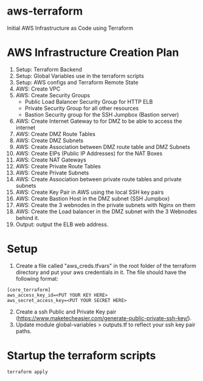 # aws-terraform
Initial AWS Infrastructure as Code using Terraform


# AWS Infrastructure Creation Plan

1. Setup: Terraform Backend
2. Setup: Global Variables use in the terraform scripts
3. Setup: AWS configs and Terraform Remote State
4. AWS: Create VPC
5. AWS: Create Security Groups
	- Public Load Balancer Security Group for HTTP ELB
	- Private Security Group for all other resources
	- Bastion Security group for the SSH Jumpbox (Bastion server)
6. AWS: Create Internet Gateway to for DMZ to be able to access the internet
7. AWS: Create DMZ Route Tables 
8. AWS: Create DMZ Subnets
9. AWS: Create Association between DMZ route table and DMZ Subnets
10. AWS: Create EIPs (Public IP Addresses) for the NAT Boxes
11. AWS: Create NAT Gateways
12. AWS: Create Private Route Tables
13. AWS: Create Private Subnets
14. AWS: Create Association between private route tables and private subnets
15. AWS: Create Key Pair in AWS using the local SSH key pairs
16. AWS: Create Bastion Host in the DMZ subnet (SSH Jumpbox)
17. AWS: Create the 3 webnodes in the private subnets with Nginx on them
18. AWS: Create the Load balancer in the DMZ subnet with the 3 Webnodes behind it.
19. Output: output the ELB web address.

# Setup

1. Create a file called "aws_creds.tfvars" in the root folder of the terraform directory and put your aws credentials in it. The file should have the following format:

```
[core_terraform]
aws_access_key_id=<PUT YOUR KEY HERE>
aws_secret_access_key=<PUT YOUR SECRET HERE>
```

2. Create a ssh Public and Private Key pair (https://www.maketecheasier.com/generate-public-private-ssh-key/).
3. Update module global-variables > outputs.tf to reflect your ssh key pair paths.


# Startup the terraform scripts

```
terraform apply
```
